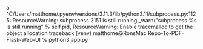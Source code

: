 a
^C/Users/matthome/.pyenv/versions/3.11.3/lib/python3.11/subprocess.py:1125: ResourceWarning: subprocess 2151 is still running
  _warn("subprocess %s is still running" % self.pid,
ResourceWarning: Enable tracemalloc to get the object allocation traceback
(venv) matthome@RonsMac Repo-To-PDF-Flask-Web-UI % python3 app.py
